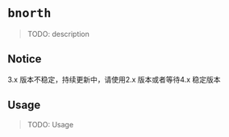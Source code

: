 # `bnorth`

> TODO: description

## Notice

3.x 版本不稳定，持续更新中，请使用2.x 版本或者等待4.x 稳定版本

## Usage

> TODO: Usage
